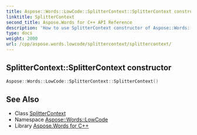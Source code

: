 ```yaml
---
title: Aspose::Words::LowCode::SplitterContext::SplitterContext constructor
linktitle: SplitterContext
second_title: Aspose.Words for C++ API Reference
description: 'How to use SplitterContext constructor of Aspose::Words::LowCode::SplitterContext class in C++.'
type: docs
weight: 2000
url: /cpp/aspose.words.lowcode/splittercontext/splittercontext/
---
```

## SplitterContext::SplitterContext constructor




```cpp
Aspose::Words::LowCode::SplitterContext::SplitterContext()
```

## See Also

* Class [SplitterContext](../)
* Namespace [Aspose::Words::LowCode](../../)
* Library [Aspose.Words for C++](../../../)
